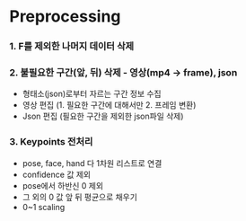 # Preprocessing

### 1. F를 제외한 나머지 데이터 삭제
### 2. 불필요한 구간(앞, 뒤) 삭제 - 영상(mp4 -> frame), json
- 형태소(json)로부터 자르는 구간 정보 수집
- 영상 편집 (1. 필요한 구간에 대해서만 2. 프레임 변환)
- Json 편집 (필요한 구간을 제외한 json파일 삭제)
### 3. Keypoints 전처리
- pose, face, hand 다 1차원 리스트로 연결
- confidence 값 제외
- pose에서 하반신 0 제외
- 그 외의 0 값 앞 뒤 평균으로 채우기
- 0~1 scaling
